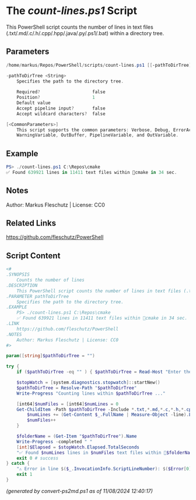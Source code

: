 The *count-lines.ps1* Script
===========================

This PowerShell script counts the number of lines in text files (.txt/.md/.c/.h/.cpp/.hpp/.java/.py/.ps1/.bat) within a directory tree.

Parameters
----------
```powershell
/home/markus/Repos/PowerShell/scripts/count-lines.ps1 [[-pathToDirTree] <String>] [<CommonParameters>]

-pathToDirTree <String>
    Specifies the path to the directory tree.
    
    Required?                    false
    Position?                    1
    Default value                
    Accept pipeline input?       false
    Accept wildcard characters?  false

[<CommonParameters>]
    This script supports the common parameters: Verbose, Debug, ErrorAction, ErrorVariable, WarningAction, 
    WarningVariable, OutBuffer, PipelineVariable, and OutVariable.
```

Example
-------
```powershell
PS> ./count-lines.ps1 C:\Repos\cmake
✅ Found 639921 lines in 11411 text files within 📂cmake in 34 sec.

```

Notes
-----
Author: Markus Fleschutz | License: CC0

Related Links
-------------
https://github.com/fleschutz/PowerShell

Script Content
--------------
```powershell
<#
.SYNOPSIS
	Counts the number of lines 
.DESCRIPTION
	This PowerShell script counts the number of lines in text files (.txt/.md/.c/.h/.cpp/.hpp/.java/.py/.ps1/.bat) within a directory tree.
.PARAMETER pathToDirTree
	Specifies the path to the directory tree.
.EXAMPLE
	PS> ./count-lines.ps1 C:\Repos\cmake
	✅ Found 639921 lines in 11411 text files within 📂cmake in 34 sec.
.LINK
	https://github.com/fleschutz/PowerShell
.NOTES
	Author: Markus Fleschutz | License: CC0
#>

param([string]$pathToDirTree = "")

try {
	if ($pathToDirTree -eq "" ) { $pathToDirTree = Read-Host "Enter the path to the directory tree" }

	$stopWatch = [system.diagnostics.stopwatch]::startNew()
	$pathToDirTree = Resolve-Path "$pathToDirTree"
	Write-Progress "Counting lines within $pathToDirTree ..."

	[int64]$numFiles = [int64]$numLines = 0
	Get-ChildItem -Path $pathToDirTree -Include *.txt,*.md,*.c,*.h,*.cpp,*.hpp,*.java,*.py,*.ps1,*.bat -Recurse | ForEach-Object {
		$numLines += (Get-Content $_.FullName | Measure-Object -line).Lines
		$numFiles++
	}

	$folderName = (Get-Item "$pathToDirTree").Name
	Write-Progress -completed " "
	[int]$Elapsed = $stopWatch.Elapsed.TotalSeconds
	"✅ Found $numLines lines in $numFiles text files within 📂$folderName in $Elapsed sec." 
	exit 0 # success
} catch {
	"⚠️ Error in line $($_.InvocationInfo.ScriptLineNumber): $($Error[0])"
	exit 1
}
```

*(generated by convert-ps2md.ps1 as of 11/08/2024 12:40:17)*
